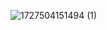 ![1727504151494 (1)](https://github.com/user-attachments/assets/3de75978-b70a-4e58-8bff-921c6e8deb66)
